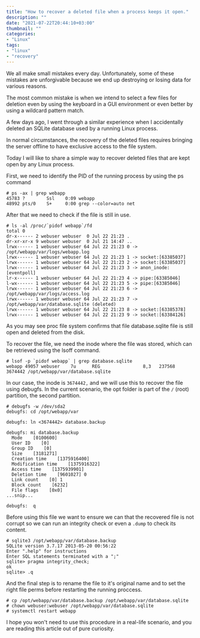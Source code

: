 ```yaml
---
title: "How to recover a deleted file when a process keeps it open."
description: ""
date: "2021-07-22T20:44:10+03:00"
thumbnail: ""
categories:
- "Linux"
tags:
- "linux"
- "recovery"
---
```


We all make small mistakes every day. Unfortunately, some of these mistakes are unforgivable because we end up destroying or losing data for various reasons.

<!--more--> 

The most common mistake is when we intend to select a few files for deletion even by using the keyboard in a GUI environment or even better by using a wildcard pattern match.

A few days ago, I went through a similar experience when I accidentally deleted an SQLite database used by a running Linux process.

In normal circumstances, the recovery of the deleted files requires bringing the server offline to have exclusive access to the file system.

Today I will like to share a simple way to recover deleted files that are kept open by any Linux process.

First, we need to identify the PID of the running process by using the ps command
```shell
# ps -ax | grep webapp
45783 ?        Ssl    0:09 webapp
48992 pts/0    S+     0:00 grep --color=auto net
```

After that we need to check if the file is still in use.
```shell
# ls -al /proc/`pidof webapp`/fd
total 0
dr-x------ 2 webuser webuser  0 Jul 22 21:23 .
dr-xr-xr-x 9 webuser webuser  0 Jul 21 14:47 ..
lrwx------ 1 webuser webuser 64 Jul 22 21:23 0 -> /opt/webapp/var/logs/webapp.log
lrwx------ 1 webuser webuser 64 Jul 22 21:23 1 -> socket:[63385037]
lrwx------ 1 webuser webuser 64 Jul 22 21:23 2 -> socket:[63385037]
lrwx------ 1 webuser webuser 64 Jul 22 21:23 3 -> anon_inode:[eventpoll]
lr-x------ 1 webuser webuser 64 Jul 22 21:23 4 -> pipe:[63385046]
l-wx------ 1 webuser webuser 64 Jul 22 21:23 5 -> pipe:[63385046]
lrwx------ 1 webuser webuser 64 Jul 22 21:23 6 -> /opt/webapp/var/logs/access.log
lrwx------ 1 webuser webuser 64 Jul 22 21:23 7 -> /opt/webapp/var/database.sqlite (deleted)
lrwx------ 1 webuser webuser 64 Jul 22 21:23 8 -> socket:[63385378]
lrwx------ 1 webuser webuser 64 Jul 22 21:23 9 -> socket:[63384126]
``` 
As you may see proc file system confirms that file database.sqlite file is still open and deleted from the disk.

To recover the file, we need the inode where the file was stored, which can be retrieved using the lsoff command.
```shell
# lsof -p `pidof webapp` | grep database.sqlite
webapp 49057 webuser    7u      REG                8,3   237568  3674442 /opt/webapp/var/database.sqlite
```

In our case, the inode is `3674442,` and we will use this to recover the file using debugfs.  In the current scenario, the opt folder is part of the `/` (root) partition, the second partition.
```shell
# debugfs -w /dev/sda2
debugfs: cd /opt/webapp/var

debugfs: ln <3674442> database.backup

debugfs: mi database.backup
  Mode    [0100600]
  User ID    [0]
  Group ID    [0]
  Size    [3181271]
  Creation time    [1375916400]
  Modification time    [1375916322]
  Access time    [1375939901]
  Deletion time    [9601027] 0
  Link count    [0] 1
  Block count    [6232]
  File flags    [0x0]
...snip...

debugfs:  q
```

Before using this file we want to ensure we can that the recovered file is not corrupt so we can run an integrity check or even a `.dump` to check its content.
```shell
# sqlite3 /opt/webapp/var/database.backup 
SQLite version 3.7.17 2013-05-20 00:56:22
Enter ".help" for instructions
Enter SQL statements terminated with a ";"
sqlite> pragma integrity_check;
ok
sqlite> .q
```

And the final step is to rename the file to it's original name and to set the right file perms before restarting the running proccess.
```shell
# cp /opt/webapp/var/database.backup /opt/webapp/var/database.sqlite 
# chown webuser:webuser /opt/webapp/var/database.sqlite 
# systemctl restart webapp
```

I hope you won't need to use this procedure in a real-life scenario, and you are reading this article out of pure curiosity.


